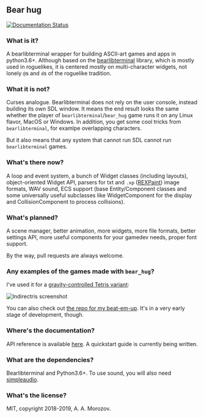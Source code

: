 ## Bear hug

[![Documentation Status](https://readthedocs.org/projects/bear-hug/badge/?version=latest)](https://bear-hug.readthedocs.io/en/latest/?badge=latest)

### What is it?
A bearlibterminal wrapper for building ASCII-art games and apps in python3.6+.
Although based on the [bearlibterminal](http://foo.wyrd.name/en:bearlibterminal)
library, which is mostly used in roguelikes, it is centered mostly on
multi-character widgets, not lonely `@`s and `d`s of the roguelike tradition.

### What it is not?
Curses analogue. Bearlibterminal does
not rely on the user console, instead building its own SDL window. It
means the end result looks the same whether the player of
`bearlibterminal`/`bear_hug` game runs it on any Linux flavor, MacOS or
Windows. In addition, you get some cool tricks from `bearlibterminal`, for
examlpe overlapping characters.

But it also means that any system that cannot run SDL cannot run
`bearlibterminal` games.

### What's there now?
A loop and event system, a bunch of Widget classes (including layouts),
object-oriented Widget API, parsers for txt and `.xp`
([REXPaint](https://www.gridsagegames.com/rexpaint/)) image formats, WAV sound,
ECS support (base Entity/Component classes and some universally useful
subclasses like WidgetComponent for the display and CollisionComponent to
process collisions).

### What's planned?
A scene manager, better animation, more widgets, more file formats,
better settings API, more useful components for your gamedev needs, proper
font support.

By the way, pull requests are always welcome.

### Any examples of the games made with `bear_hug`?
I've used it for a [gravity-controlled Tetris variant](https://ldjam.com/events/ludum-dare/41/indirectris):

![Indirectris screenshot](fd24.png)

You can also check out [the repo for my beat-em-up](https://github.com/synedraacus/brutality).
It's in a very early stage of development, though.  

### Where's the documentation?
API reference is available [here](https://bear-hug.readthedocs.io/en/latest/).
A quickstart guide is currently being written. 



### What are the dependencies?
Bearlibterminal and Python3.6+. To use sound, you will also need
[simpleaudio](https://simpleaudio.readthedocs.io/en/latest/).

### What's the license?
MIT, copyright 2018-2019, A. A. Morozov.

